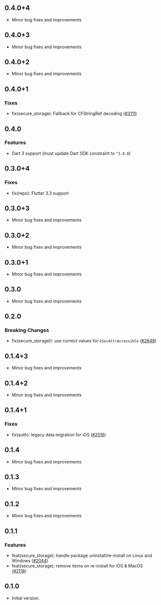 ## 0.4.0+4

- Minor bug fixes and improvements

## 0.4.0+3

- Minor bug fixes and improvements

## 0.4.0+2

- Minor bug fixes and improvements

## 0.4.0+1

### Fixes
- fix(secure_storage): Fallback for CFStringRef decoding ([#3111](https://github.com/aws-amplify/amplify-flutter/pull/3111))

## 0.4.0

### Features
- Dart 3 support (must update Dart SDK constraint to `^3.0.0`)

## 0.3.0+4

### Fixes
- fix(repo): Flutter 3.3 support

## 0.3.0+3

- Minor bug fixes and improvements

## 0.3.0+2

- Minor bug fixes and improvements

## 0.3.0+1

- Minor bug fixes and improvements

## 0.3.0

- Minor bug fixes and improvements

## 0.2.0

### Breaking Changes
- fix(secure_storage)!: use correct values for `kSecAttrAccessible` ([#2649](https://github.com/aws-amplify/amplify-flutter/pull/2649))

## 0.1.4+3

- Minor bug fixes and improvements

## 0.1.4+2

- Minor bug fixes and improvements

## 0.1.4+1

### Fixes
- fix(auth): legacy data migration for iOS ([#2516](https://github.com/aws-amplify/amplify-flutter/pull/2516))

## 0.1.4

- Minor bug fixes and improvements

## 0.1.3

- Minor bug fixes and improvements

## 0.1.2

- Minor bug fixes and improvements

## 0.1.1

### Features
- feat(secure_storage): handle package uninstall/re-install on Linux and Windows ([#2044](https://github.com/aws-amplify/amplify-flutter/pull/2044))
- feat(secure_storage): remove items on re-install for iOS & MacOS ([#2118](https://github.com/aws-amplify/amplify-flutter/pull/2118))

## 0.1.0

- Initial version.
